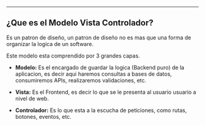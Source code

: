 
---
## ¿Que es el Modelo Vista Controlador?
Es un patron de diseño, un patron de diseño no es mas que una forma de organizar la logica de un software. 

Este modelo esta comprendido por 3 grandes capas.

- **Modelo:**
	 Es el encargado de guardar la logica (Backend puro) de la aplicacion, es decir aqui haremos consultas a bases de datos, consumiremos APIs, realizaremos validaciones, etc. 
	 
- **Vista:**
	 Es el Frontend, es decir lo que se le presenta al usuario usuario a nivel de web.
	 
- **Controlador:**
	 Es lo que esta a la escucha de peticiones, como rutas, botones, eventos, etc.
